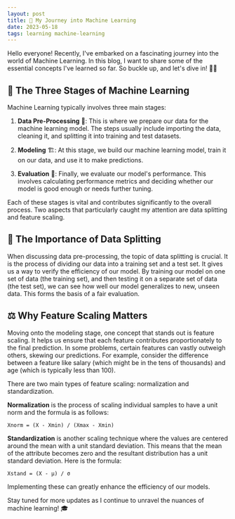 ```yaml
---
layout: post
title: 🚀 My Journey into Machine Learning
date: 2023-05-18
tags: learning machine-learning
---
```


Hello everyone! Recently, I've embarked on a fascinating journey into the world of Machine Learning. In this blog, I want to share some of the essential concepts I've learned so far. So buckle up, and let's dive in! 🏊‍♀️

## 🧩 The Three Stages of Machine Learning

Machine Learning typically involves three main stages:

1. **Data Pre-Processing** 🧹: This is where we prepare our data for the machine learning model. The steps usually include importing the data, cleaning it, and splitting it into training and test datasets.

2. **Modeling** 🏗️: At this stage, we build our machine learning model, train it on our data, and use it to make predictions.

3. **Evaluation** 🎯: Finally, we evaluate our model's performance. This involves calculating performance metrics and deciding whether our model is good enough or needs further tuning.

Each of these stages is vital and contributes significantly to the overall process. Two aspects that particularly caught my attention are data splitting and feature scaling.

## 🔄 The Importance of Data Splitting

When discussing data pre-processing, the topic of data splitting is crucial. It is the process of dividing our data into a training set and a test set. It gives us a way to verify the efficiency of our model. By training our model on one set of data (the training set), and then testing it on a separate set of data (the test set), we can see how well our model generalizes to new, unseen data. This forms the basis of a fair evaluation.

## ⚖️ Why Feature Scaling Matters

Moving onto the modeling stage, one concept that stands out is feature scaling. It helps us ensure that each feature contributes proportionately to the final prediction. In some problems, certain features can vastly outweigh others, skewing our predictions. For example, consider the difference between a feature like salary (which might be in the tens of thousands) and age (which is typically less than 100).

There are two main types of feature scaling: normalization and standardization.

**Normalization** is the process of scaling individual samples to have a unit norm and the formula is as follows:

`Xnorm = (X - Xmin) / (Xmax - Xmin)`

**Standardization** is another scaling technique where the values are centered around the mean with a unit standard deviation. This means that the mean of the attribute becomes zero and the resultant distribution has a unit standard deviation. Here is the formula:

`Xstand = (X - μ) / σ`

Implementing these can greatly enhance the efficiency of our models.

Stay tuned for more updates as I continue to unravel the nuances of machine learning! 🎓
